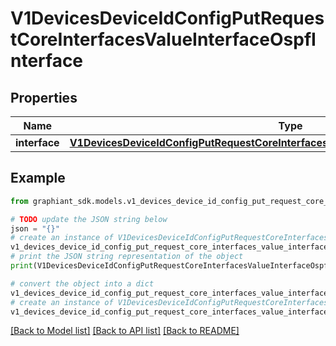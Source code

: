 # V1DevicesDeviceIdConfigPutRequestCoreInterfacesValueInterfaceOspfInterface


## Properties

Name | Type | Description | Notes
------------ | ------------- | ------------- | -------------
**interface** | [**V1DevicesDeviceIdConfigPutRequestCoreInterfacesValueInterfaceOspfInterfaceInterface**](V1DevicesDeviceIdConfigPutRequestCoreInterfacesValueInterfaceOspfInterfaceInterface.md) |  | [optional] 

## Example

```python
from graphiant_sdk.models.v1_devices_device_id_config_put_request_core_interfaces_value_interface_ospf_interface import V1DevicesDeviceIdConfigPutRequestCoreInterfacesValueInterfaceOspfInterface

# TODO update the JSON string below
json = "{}"
# create an instance of V1DevicesDeviceIdConfigPutRequestCoreInterfacesValueInterfaceOspfInterface from a JSON string
v1_devices_device_id_config_put_request_core_interfaces_value_interface_ospf_interface_instance = V1DevicesDeviceIdConfigPutRequestCoreInterfacesValueInterfaceOspfInterface.from_json(json)
# print the JSON string representation of the object
print(V1DevicesDeviceIdConfigPutRequestCoreInterfacesValueInterfaceOspfInterface.to_json())

# convert the object into a dict
v1_devices_device_id_config_put_request_core_interfaces_value_interface_ospf_interface_dict = v1_devices_device_id_config_put_request_core_interfaces_value_interface_ospf_interface_instance.to_dict()
# create an instance of V1DevicesDeviceIdConfigPutRequestCoreInterfacesValueInterfaceOspfInterface from a dict
v1_devices_device_id_config_put_request_core_interfaces_value_interface_ospf_interface_from_dict = V1DevicesDeviceIdConfigPutRequestCoreInterfacesValueInterfaceOspfInterface.from_dict(v1_devices_device_id_config_put_request_core_interfaces_value_interface_ospf_interface_dict)
```
[[Back to Model list]](../README.md#documentation-for-models) [[Back to API list]](../README.md#documentation-for-api-endpoints) [[Back to README]](../README.md)


